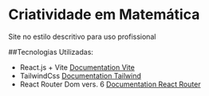 # Criatividade em Matemática

Site no estilo descritivo para uso profissional

##Tecnologias Utilizadas:

- React.js + Vite [Documentation Vite](https://vitejs.dev/guide/)
- TailwindCss [Documentation Tailwind](https://tailwindcss.com/docs/installation)
- React Router Dom vers. 6 [Documentation React Router](https://reactrouter.com/en/main/start/tutorial) 


